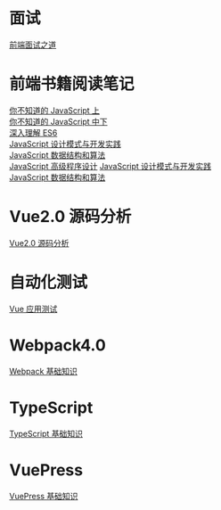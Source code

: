 
# 面试
[前端面试之道](https://wangtunan.github.io/blog/interview/)


# 前端书籍阅读笔记
[你不知道的 JavaScript 上](https://wangtunan.github.io/blog/books/javascript/know-up.html)<br/>
[你不知道的 JavaScript 中下](https://wangtunan.github.io/blog/books/javascript/know-down.html)<br/>
[深入理解 ES6](https://wangtunan.github.io/blog/books/javascript/es6.html)<br/>
[JavaScript 设计模式与开发实践](https://wangtunan.github.io/blog/designPattern/) <br/>
[JavaScript 数据结构和算法](https://wangtunan.github.io/blog/books/javascript/algorithm.html) <br/>
[JavaScript 高级程序设计](https://wangtunan.github.io/blog/books/javascript/red-book.html)
[JavaScript 设计模式与开发实践](https://wangtunan.github.io/blog/designPattern/) <br/>
[JavaScript 数据结构和算法](https://wangtunan.github.io/blog/books/javascript/algorithm.html)


# Vue2.0 源码分析
[Vue2.0 源码分析](https://wangtunan.github.io/blog/vueAnalysis/introduction/)<br/>

# 自动化测试
[Vue 应用测试](https://wangtunan.github.io/blog/test/vueTest.html)<br/>

# Webpack4.0
[Webpack 基础知识](https://wangtunan.github.io/blog/webpack/)<br/>

# TypeScript
[TypeScript 基础知识](https://wangtunan.github.io/blog/typescript/)<br/>

# VuePress
[VuePress 基础知识](https://wangtunan.github.io/blog/vuepress/)<br/>


